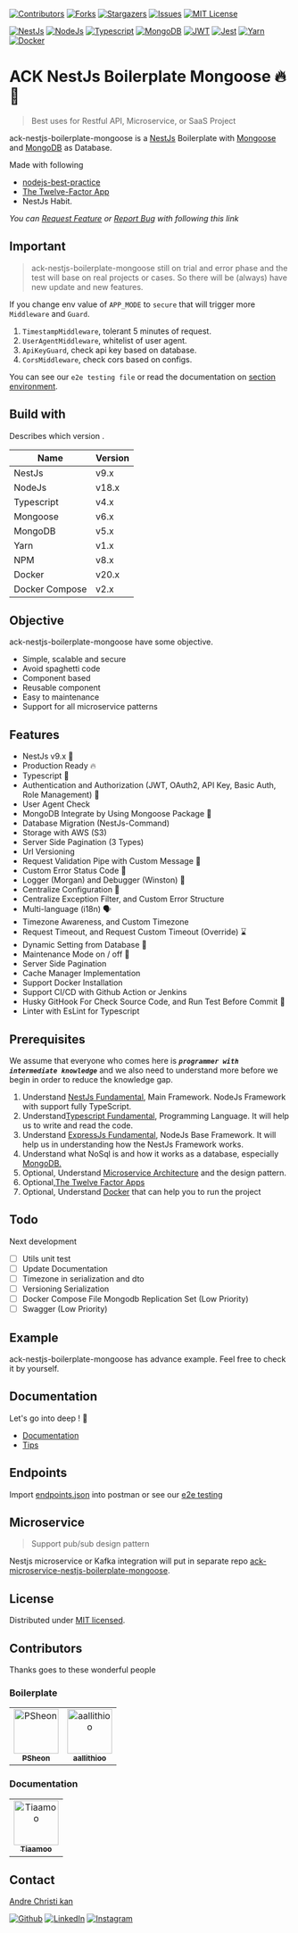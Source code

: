 [![Contributors][ack-contributors-shield]][ack-contributors]
[![Forks][ack-forks-shield]][ack-forks]
[![Stargazers][ack-stars-shield]][ack-stars]
[![Issues][ack-issues-shield]][ack-issues]
[![MIT License][ack-license-shield]][license]

[![NestJs][nestjs-shield]][ref-nestjs]
[![NodeJs][nodejs-shield]][ref-nodejs]
[![Typescript][typescript-shield]][ref-typescript]
[![MongoDB][mongodb-shield]][ref-mongodb]
[![JWT][jwt-shield]][ref-jwt]
[![Jest][jest-shield]][ref-jest]
[![Yarn][yarn-shield]][ref-yarn]
[![Docker][docker-shield]][ref-docker]

# ACK NestJs Boilerplate Mongoose  🔥 🚀

> Best uses for Restful API, Microservice, or SaaS Project

ack-nestjs-boilerplate-mongoose is a [NestJs](http://nestjs.com) Boilerplate with [Mongoose](https://mongoosejs.com) and [MongoDB](https://docs.mongodb.com) as Database.

Made with following
- [nodejs-best-practice](https://github.com/goldbergyoni/nodebestpractices)
- [The Twelve-Factor App](https://12factor.net)
- NestJs Habit.

*You can [Request Feature][ack-issues] or [Report Bug][ack-issues] with following this link*

## Important

> ack-nestjs-boilerplate-mongoose still on trial and error phase and the test will base on real projects or cases. So there will be (always) have new update and new features.

If you change env value of `APP_MODE` to `secure` that will trigger more `Middleware` and `Guard`.

1. `TimestampMiddleware`, tolerant 5 minutes of request.
2. `UserAgentMiddleware`, whitelist of user agent.
3. `ApiKeyGuard`, check api key based on database.
4. `CorsMiddleware`, check cors based on configs.

You can see our `e2e testing file` or read the documentation on [section environment][ack-doc-env].

## Build with

Describes which version .

| Name       | Version  |
| ---------- | -------- |
| NestJs     | v9.x     |
| NodeJs     | v18.x    |
| Typescript | v4.x     |
| Mongoose   | v6.x     |
| MongoDB    | v5.x     |
| Yarn       | v1.x     |
| NPM        | v8.x     |
| Docker     | v20.x    |
| Docker Compose | v2.x |

## Objective

ack-nestjs-boilerplate-mongoose have some objective.

- Simple, scalable and secure
- Avoid spaghetti code
- Component based
- Reusable component
- Easy to maintenance
- Support for all microservice patterns

## Features

- NestJs v9.x 🥳
- Production Ready 🔥
- Typescript 🚀
- Authentication and Authorization (JWT, OAuth2, API Key, Basic Auth, Role Management) 💪
- User Agent Check
- MongoDB Integrate by Using Mongoose Package 🎉
- Database Migration (NestJs-Command)
- Storage with AWS (S3)
- Server Side Pagination (3 Types)
- Url Versioning
- Request Validation Pipe with Custom Message 🛑
- Custom Error Status Code 🤫
- Logger (Morgan) and Debugger (Winston) 📝
- Centralize Configuration 🤖
- Centralize Exception Filter, and Custom Error Structure
- Multi-language (i18n) 🗣
- Timezone Awareness, and Custom Timezone
- Request Timeout, and Request Custom Timeout (Override) ⌛️
- Dynamic Setting from Database 🗿
- Maintenance Mode on / off 🐤
- Server Side Pagination
- Cache Manager Implementation
- Support Docker Installation
- Support CI/CD with Github Action or Jenkins
- Husky GitHook For Check Source Code, and Run Test Before Commit 🐶
- Linter with EsLint for Typescript

## Prerequisites

We assume that everyone who comes here is _**`programmer with intermediate knowledge`**_ and we also need to understand more before we begin in order to reduce the knowledge gap.

1. Understand [NestJs Fundamental](http://nestjs.com), Main Framework. NodeJs Framework with support fully TypeScript.
2. Understand[Typescript Fundamental](https://www.typescriptlang.org), Programming Language. It will help us to write and read the code.
3. Understand [ExpressJs Fundamental](https://nodejs.org), NodeJs Base Framework. It will help us in understanding how the NestJs Framework works.
4. Understand what NoSql is and how it works as a database, especially [MongoDB.](https://docs.mongodb.com)
5. Optional, Understand [Microservice Architecture](https://microservices.io) and the design pattern.
6. Optional,[The Twelve Factor Apps](https://12factor.net)
7. Optional, Understand [Docker](ref-docker) that can help you to run the project

## Todo

Next development

- [ ] Utils unit test
- [ ] Update Documentation
- [ ] Timezone in serialization and dto
- [ ] Versioning Serialization
- [ ] Docker Compose File Mongodb Replication Set (Low Priority)
- [ ] Swagger (Low Priority)

## Example

ack-nestjs-boilerplate-mongoose has advance example. Feel free to check it by yourself.

## Documentation

Let's go into deep ! 🚀

- [Documentation][ack-docs]
- [Tips][ack-docs-tips]

## Endpoints

Import [endpoints.json][ack-endpoint] into postman or see our [e2e testing][ack-e2e]

## Microservice

> Support pub/sub design pattern

Nestjs microservice or Kafka integration will put in separate repo [ack-microservice-nestjs-boilerplate-mongoose][ack-microservice-repo].

## License

Distributed under [MIT licensed][license].

## Contributors

Thanks goes to these wonderful people

### Boilerplate

<table>
    <tr>
        <td align="center">
            <a href="https://github.com/PSheon">
                <img src="https://avatars.githubusercontent.com/u/20603727?v=4" width="80px;" alt="PSheon"/>
                <br />
                <sub> <b> PSheon </b> </sub>
            </a>
            <br />
        </td>
        <td align="center">
            <a href="https://github.com/aallithioo">
                <img src="https://avatars.githubusercontent.com/u/33598841?v=4" width="80px;" alt="aallithioo"/>
                <br />
                <sub> <b> aallithioo </b> </sub>
            </a>
            <br />
        </td>
    </tr>
</table>

### Documentation

<table>
    <tr>
        <td align="center">
            <a href="https://github.com/tiaamoo">
                <img src="https://avatars.githubusercontent.com/u/97380402?v=4" width="80px;" alt="Tiaamoo"/>
                <br />
                <sub> <b> Tiaamoo </b> </sub>
            </a>
            <br />
        </td>
    </tr>
</table>

## Contact

[Andre Christi kan][author-email]

[![Github][github-shield]][author-github]
[![LinkedIn][linkedin-shield]][author-linkedin]
[![Instagram][instagram-shield]][author-instagram]

<!-- BADGE LINKS -->
[ack-contributors-shield]: https://img.shields.io/github/contributors/andrechristikan/ack-nestjs-boilerplate-mongoose?style=for-the-badge
[ack-forks-shield]: https://img.shields.io/github/forks/andrechristikan/ack-nestjs-boilerplate-mongoose?style=for-the-badge
[ack-stars-shield]: https://img.shields.io/github/stars/andrechristikan/ack-nestjs-boilerplate-mongoose?style=for-the-badge
[ack-issues-shield]: https://img.shields.io/github/issues/andrechristikan/ack-nestjs-boilerplate-mongoose?style=for-the-badge
[ack-license-shield]: https://img.shields.io/github/license/andrechristikan/ack-nestjs-boilerplate-mongoose?style=for-the-badge

[nestjs-shield]: https://img.shields.io/badge/nestjs-%23E0234E.svg?style=for-the-badge&logo=nestjs&logoColor=white
[nodejs-shield]: https://img.shields.io/badge/Node.js-339933?style=for-the-badge&logo=nodedotjs&logoColor=white
[typescript-shield]: https://img.shields.io/badge/TypeScript-007ACC?style=for-the-badge&logo=typescript&logoColor=white
[mongodb-shield]: https://img.shields.io/badge/MongoDB-white?style=for-the-badge&logo=mongodb&logoColor=4EA94B
[jwt-shield]: https://img.shields.io/badge/JWT-000000?style=for-the-badge&logo=JSON%20web%20tokens&logoColor=white
[jest-shield]: https://img.shields.io/badge/-jest-%23C21325?style=for-the-badge&logo=jest&logoColor=white
[yarn-shield]: https://img.shields.io/badge/yarn-%232C8EBB.svg?style=for-the-badge&logo=yarn&logoColor=white
[docker-shield]: https://img.shields.io/badge/docker-%230db7ed.svg?style=for-the-badge&logo=docker&logoColor=white

[github-shield]: https://img.shields.io/badge/GitHub-100000?style=for-the-badge&logo=github&logoColor=white
[linkedin-shield]: https://img.shields.io/badge/LinkedIn-0077B5?style=for-the-badge&logo=linkedin&logoColor=white
[instagram-shield]: https://img.shields.io/badge/Instagram-E4405F?style=for-the-badge&logo=instagram&logoColor=white

<!-- CONTACTS -->
[author-linkedin]: https://linkedin.com/in/andrechristikan
[author-instagram]: https://www.instagram.com/___ac.k
[author-email]: mailto:ack@baibay.id
[author-github]: https://github.com/andrechristikan

<!-- Repo LINKS -->
[ack-repo]: https://github.com/andrechristikan/ack-nestjs-boilerplate-mongoose
[ack-e2e]: /e2e
[ack-issues]: https://github.com/andrechristikan/ack-nestjs-boilerplate-mongoose/issues
[ack-stars]: https://github.com/andrechristikan/ack-nestjs-boilerplate-mongoose/stargazers
[ack-forks]: https://github.com/andrechristikan/ack-nestjs-boilerplate-mongoose/network/members
[ack-contributors]: https://github.com/andrechristikan/ack-nestjs-boilerplate-mongoose/graphs/contributors
[ack-history]: https://github.com/andrechristikan/ack-nestjs-boilerplate-mongoose/commits/main
[ack-endpoint]: /endpoints/endpoints.json

<!-- ack microservice -->
[ack-microservice-repo]: https://github.com/andrechristikan/ack-microservice-nestjs-mongoose

<!-- license -->
[license]: LICENSE.md
[endpoints]: endpoints.json

<!-- Documents -->
[ack-docs]: https://andrechristikan.github.io/ack-nestjs-boilerplate-docs/
[ack-docs-features]: https://andrechristikan.github.io/ack-nestjs-boilerplate-docs/#/features/readme
[ack-docs-example]: https://andrechristikan.github.io/ack-nestjs-boilerplate-docs/#/example
[ack-docs-tips]: https://andrechristikan.github.io/ack-nestjs-boilerplate-docs/#/tips/readme
[ack-doc-env]: https://andrechristikan.github.io/ack-nestjs-boilerplate-docs/#/features/readme

<!-- Reference -->
[ref-nestjs]: http://nestjs.com
[ref-mongoose]: https://mongoosejs.com/
[ref-mongodb]: https://docs.mongodb.com/
[ref-nodejs-best-practice]: https://github.com/goldbergyoni/nodebestpractices
[ref-nodejs]: https://nodejs.org/
[ref-typescript]: https://www.typescriptlang.org/
[ref-jwt]: https://jwt.io
[ref-jest]: https://jestjs.io/docs/getting-started
[ref-docker]: https://docs.docker.com
[ref-yarn]: https://yarnpkg.com
[ref-postman-import-export]: https://learning.postman.com/docs/getting-started/importing-and-exporting-data/
